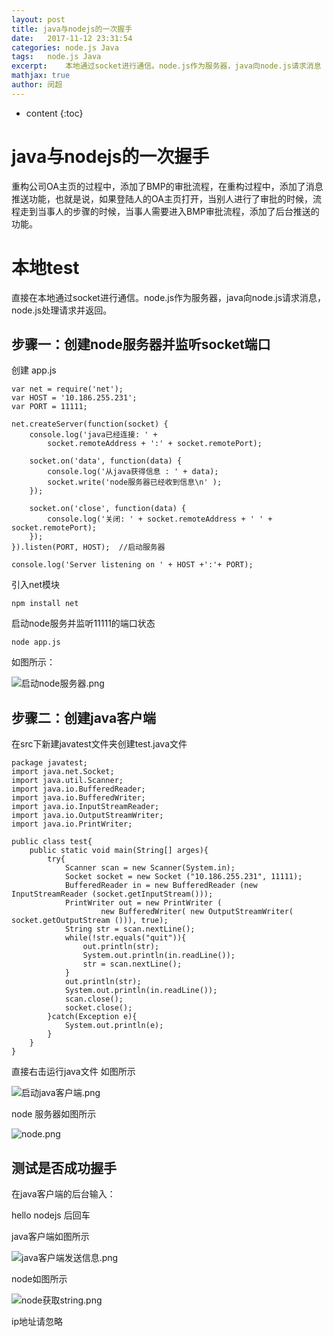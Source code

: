 ```yaml
---
layout: post
title: java与nodejs的一次握手
date:   2017-11-12 23:31:54
categories: node.js Java
tags:	node.js Java
excerpt:	本地通过socket进行通信。node.js作为服务器，java向node.js请求消息
mathjax: true
author:	闵超
---
```

* content
{:toc}
#		java与nodejs的一次握手

重构公司OA主页的过程中，添加了BMP的审批流程，在重构过程中，添加了消息推送功能，也就是说，如果登陆人的OA主页打开，当别人进行了审批的时候，流程走到当事人的步骤的时候，当事人需要进入BMP审批流程，添加了后台推送的功能。

#	本地test

直接在本地通过socket进行通信。node.js作为服务器，java向node.js请求消息，node.js处理请求并返回。

##		步骤一：创建node服务器并监听socket端口

创建 app.js

	var net = require('net');  
	var HOST = '10.186.255.231';  
	var PORT = 11111;  
	  
	net.createServer(function(socket) {  
	    console.log('java已经连接: ' +  
	        socket.remoteAddress + ':' + socket.remotePort);  
	  
	    socket.on('data', function(data) {  
	        console.log('从java获得信息 : ' + data);  
	        socket.write('node服务器已经收到信息\n' );  
	    });  
	  
	    socket.on('close', function(data) {  
	        console.log('关闭: ' + socket.remoteAddress + ' ' + socket.remotePort);  
	    });  
	}).listen(PORT, HOST);  //启动服务器
	  
	console.log('Server listening on ' + HOST +':'+ PORT);  

引入net模块

	npm install net 

启动node服务并监听11111的端口状态

	node app.js
如图所示：

![启动node服务器.png](https://i.loli.net/2018/01/17/5a5f00025f205.png)

##		步骤二：创建java客户端

在src下新建javatest文件夹创建test.java文件

	package javatest;
	import java.net.Socket;
	import java.util.Scanner;
	import java.io.BufferedReader;
	import java.io.BufferedWriter;
	import java.io.InputStreamReader;
	import java.io.OutputStreamWriter;
	import java.io.PrintWriter;
	
	public class test{
	    public static void main(String[] arges){
	        try{
	            Scanner scan = new Scanner(System.in);
	            Socket socket = new Socket ("10.186.255.231", 11111);
	            BufferedReader in = new BufferedReader (new InputStreamReader (socket.getInputStream()));
	            PrintWriter out = new PrintWriter (
	                    new BufferedWriter( new OutputStreamWriter( socket.getOutputStream ())), true);
	            String str = scan.nextLine();
	            while(!str.equals("quit")){
	                out.println(str);
	                System.out.println(in.readLine());
	                str = scan.nextLine();
	            }
	            out.println(str);
	            System.out.println(in.readLine());
	            scan.close();
	            socket.close();
	        }catch(Exception e){
	            System.out.println(e);
	        }
	    }
	}

直接右击运行java文件
如图所示

![启动java客户端.png](https://i.loli.net/2018/01/17/5a5f00025c0bc.png)

node 服务器如图所示

![node.png](https://i.loli.net/2018/01/17/5a5f00025b130.png)
##		测试是否成功握手

在java客户端的后台输入：

hello nodejs 后回车

java客户端如图所示

![java客户端发送信息.png](https://i.loli.net/2018/01/17/5a5f000253397.png)

node如图所示

![node获取string.png](https://i.loli.net/2018/01/17/5a5f00dfe4157.png)


ip地址请忽略
